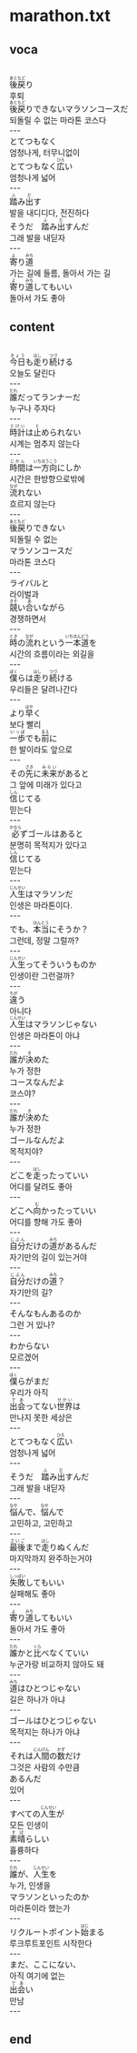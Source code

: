 <h1>marathon.txt</h1>
<h2>voca</h2><br>
<Ruby>後戻<rt>あともど</rt></Ruby>り<br>
후퇴<br>
<Ruby>後戻<rt>あともど</rt></Ruby>りできないマラソンコースだ<br>
되돌릴 수 없는 마라톤 코스다<br>
---<br>
とてつもなく<br>
엄청나게, 터무니없이<br>
とてつもなく<Ruby>広<rt>ひろ</rt></Ruby>い<br>
엄청나게 넓어<br>
---<br>
<Ruby>踏<rt>ふ</rt></Ruby>み<Ruby>出<rt>だ</rt></Ruby>す<br>
발을 내디디다, 전진하다<br>
そうだ　<Ruby>踏<rt>ふ</rt></Ruby>み<Ruby>出<rt>だ</rt></Ruby>すんだ<br>
그래 발을 내딛자<br>
---<br>
<Ruby>寄<rt>よ</rt></Ruby>り<Ruby>道<rt>みち</rt></Ruby><br>
가는 길에 들름, 돌아서 가는 길<br>
<Ruby>寄<rt>よ</rt></Ruby>り<Ruby>道<rt>みち</rt></Ruby>してもいい<br>
돌아서 가도 좋아<br>
<h2>content</h2><br>
<Ruby>今日<rt>きょう</rt></Ruby>も<Ruby>走<rt>はし</rt></Ruby>り<Ruby>続<rt>つづ</rt></Ruby>ける<br>
오늘도 달린다<br>
---<br>
<Ruby>誰<rt>だれ</rt></Ruby>だってランナーだ<br>
누구나 주자다<br>
---<br>
<Ruby>時計<rt>とけい</rt></Ruby>は<Ruby>止<rt>と</rt></Ruby>められない<br>
시계는 멈추지 않는다<br>
---<br>
<Ruby>時間<rt>じかん</rt></Ruby>は<Ruby>一方向<rt>いちほうこう</rt></Ruby>にしか<br>
시간은 한방향으로밖에<br>
<Ruby>流<rt>なが</rt></Ruby>れない<br>
흐르지 않는다<br>
---<br>
<Ruby>後戻<rt>あともど</rt></Ruby>りできない<br>
되돌릴 수 없는<br>
マラソンコースだ<br>
마라톤 코스다<br>
---<br>
ライバルと<br>
라이벌과<br>
<Ruby>競<rt>きそ</rt></Ruby>い<Ruby>合<rt>あ</rt></Ruby>いながら<br>
경쟁하면서<br>
---<br>
<Ruby>時<rt>とき</rt></Ruby>の<Ruby>流<rt>なが</rt></Ruby>れという<Ruby>一<rt>いち</rt></Ruby><Ruby>本道<rt>ほんどう</rt></Ruby>を<br>
시간의 흐름이라는 외길을<br>
---<br>
<Ruby>僕<rt>ぼく</rt></Ruby>らは<Ruby>走<rt>はし</rt></Ruby>り<Ruby>続<rt>つづ</rt></Ruby>ける<br>
우리들은 달려나간다<br>
---<br>
より<Ruby>早<rt>はや</rt></Ruby>く<br>
보다 빨리<br>
<Ruby>一歩<rt>いっぽ</rt></Ruby>でも<Ruby>前<rt>まえ</rt></Ruby>に<br>
한 발이라도 앞으로<br>
---<br>
その<Ruby>先<rt>さき</rt></Ruby>に<Ruby>未来<rt>みらい</rt></Ruby>があると<br>
그 앞에 미래가 있다고<br>
<Ruby>信<rt>しん</rt></Ruby>じてる<br>
믿는다<br>
---<br>
<Ruby>必<rt>かなら</rt></Ruby>ずゴールはあると<br>
분명히 목적지가 있다고<br>
<Ruby>信<rt>しん</rt></Ruby>じてる<br>
믿는다<br>
---<br>
<Ruby>人生<rt>じんせい</rt></Ruby>はマラソンだ<br>
인생은 마라톤이다.<br>
---<br>
でも、<Ruby>本当<rt>ほんとう</rt></Ruby>にそうか？<br>
그런데, 정말 그럴까?<br>
---<br>
<Ruby>人生<rt>じんせい</rt></Ruby>ってそういうものか<br>
인생이란 그런걸까?<br>
---<br>
<Ruby>違<rt>ちが</rt></Ruby>う<br>
아니다<br>
<Ruby>人生<rt>じんせい</rt></Ruby>はマラソンじゃない<br>
인생은 마라톤이 아냐<br>
---<br>
<Ruby>誰<rt>だれ</rt></Ruby>が<Ruby>決<rt>き</rt></Ruby>めた<br>
누가 정한<br>
コースなんだよ<br>
코스야?<br>
---<br>
<Ruby>誰<rt>だれ</rt></Ruby>が<Ruby>決<rt>き</rt></Ruby>めた<br>
누가 정한<br>
ゴールなんだよ<br>
목적지야?<br>
---<br>
どこを<Ruby>走<rt>はし</rt></Ruby>ったっていい<br>
어디를 달려도 좋아<br>
---<br>
どこへ<Ruby>向<rt>む</rt></Ruby>かったっていい<br>
어디를 향해 가도 좋아<br>
---<br>
<Ruby>自分<rt>じぶん</rt></Ruby>だけの<Ruby>道<rt>みち</rt></Ruby>があるんだ<br>
자기만의 길이 있는거야<br>
---<br>
<Ruby>自分<rt>じぶん</rt></Ruby>だけの<Ruby>道<rt>みち</rt></Ruby>？<br>
자기만의 길?<br>
---<br>
そんなもんあるのか<br>
그런 거 있나?<br>
---<br>
わからない<br>
모르겠어<br>
---<br>
<Ruby>僕<rt>ぼく</rt></Ruby>らがまだ<br>
우리가 아직<br>
<Ruby>出会<rt>であ</rt></Ruby>ってない<Ruby>世界<rt>せかい</rt></Ruby>は<br>
만나지 못한 세상은<br>
---<br>
とてつもなく<Ruby>広<rt>ひろ</rt></Ruby>い<br>
엄청나게 넓어<br>
---<br>
そうだ　<Ruby>踏<rt>ふ</rt></Ruby>み<Ruby>出<rt>だ</rt></Ruby>すんだ<br>
그래 발을 내딛자<br>
---<br>
<Ruby>悩<rt>なや</rt></Ruby>んで、<Ruby>悩<rt>なや</rt></Ruby>んで<br>
고민하고, 고민하고<br>
---<br>
<Ruby>最後<rt>さいご</rt></Ruby>まで<Ruby>走<rt>はし</rt></Ruby>りぬくんだ<br>
마지막까지 완주하는거야<br>
---<br>
<Ruby>失敗<rt>しっぱい</rt></Ruby>してもいい<br>
실패해도 좋아<br>
---<br>
<Ruby>寄<rt>よ</rt></Ruby>り<Ruby>道<rt>みち</rt></Ruby>してもいい<br>
돌아서 가도 좋아<br>
---<br>
<Ruby>誰<rt>だれ</rt></Ruby>かと<Ruby>比<rt>くら</rt></Ruby>べなくていい<br>
누군가랑 비교하지 않아도 돼<br>
---<br>
<Ruby>道<rt>みち</rt></Ruby>はひとつじゃない<br>
길은 하나가 아냐<br>
---<br>
ゴールはひとつじゃない<br>
목적지는 하나가 아냐<br>
---<br>
それは<Ruby>人間<rt>にんげん</rt></Ruby>の<Ruby>数<rt>かず</rt></Ruby>だけ<br>
그것은 사람의 수만큼<br>
あるんだ<br>
있어<br>
---<br>
すべての<Ruby>人生<rt>じんせい</rt></Ruby>が<br>
모든 인생이<br>
<Ruby>素晴<rt>すば</rt></Ruby>らしい<br>
휼륭하다<br>
---<br>
<Ruby>誰<rt>だれ</rt></Ruby>が、<Ruby>人生<rt>じんせい</rt></Ruby>を<br>
누가, 인생을<br>
マラソンといったのか<br>
마라톤이라 했는가<br>
---<br>
リクルートポイント<Ruby>始<rt>はじ</rt></Ruby>まる<br>
루크루트포인트 시작한다<br>
---<br>
まだ、ここにない、<br>
아직 여기에 없는<br>
<Ruby>出会<rt>であ</rt></Ruby>い<br>
만남<br>
---<br>
<h2>end</h2>

